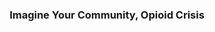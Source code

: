 ---
class: "col-sm-6 col-md-4 grid-item studio_art"
image: assets/images/portfolio/studio_art/collages/009.jpg
link: "discipline/studio_art_projects.html#collages"
focus: Mixed-Media Collage
name: Collages
description: Mixed-media collages using paper craft.

divid: collages
title: <h3>Imagine Your Community, Opioid Crisis</h3>
description_long: <p>An exercise with using paper cut with a Silhouette machine to create layered collages.</p>
imagelinks: 
  - /assets/images/portfolio/studio_art/collages/001.jpg
  - /assets/images/portfolio/studio_art/collages/009.jpg
  - /assets/images/portfolio/studio_art/collages/010.jpg
  - /assets/images/portfolio/studio_art/collages/011.jpg
  - /assets/images/portfolio/studio_art/collages/012.jpg
images: 
  - /assets/images/portfolio/studio_art/collages/001.jpg
  - /assets/images/portfolio/studio_art/collages/009.jpg
  - /assets/images/portfolio/studio_art/collages/010.jpg
  - /assets/images/portfolio/studio_art/collages/011.jpg
  - /assets/images/portfolio/studio_art/collages/012.jpg
foci: 
  - Cutting Machines
  - Layering

---